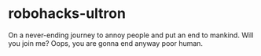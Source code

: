 # robohacks-ultron
On a never-ending journey to annoy people and put an end to mankind. Will you join me? Oops, you are gonna end anyway poor human.
